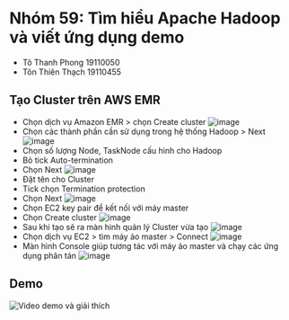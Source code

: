 # Nhóm 59: Tìm hiểu Apache Hadoop và viết ứng dụng demo
- Tô Thanh Phong            19110050
- Tôn Thiên Thạch           19110455
## Tạo Cluster trên AWS EMR
* Chọn dịch vụ Amazon EMR > chọn Create cluster
![image](https://user-images.githubusercontent.com/69313033/208219009-99304f6f-41f5-4baa-97b0-45f2a0fc37a4.png)
* Chọn các thành phần cần sử dụng trong hệ thống Hadoop > Next
![image](https://user-images.githubusercontent.com/69313033/208219263-a505ee58-92ce-4dac-94b2-a8b2392c8f86.png)
* Chọn số lượng Node, TaskNode cấu hình cho Hadoop
* Bỏ tick Auto-termination
* Chọn Next
![image](https://user-images.githubusercontent.com/69313033/208220048-513018e1-75c1-4975-a315-1cb187bf6136.png)
* Đặt tên cho Cluster
* Tick chọn Termination protection
* Chọn Next
![image](https://user-images.githubusercontent.com/69313033/208220356-7436952a-e603-4992-a44c-11b6350c9461.png)
* Chọn EC2 key pair để kết nối với máy master
* Chọn Create cluster
![image](https://user-images.githubusercontent.com/69313033/208220485-678aec5f-6e2f-4df1-916b-d43df1bf4fe5.png)
* Sau khi tạo sẽ ra màn hình quản lý Cluster vừa tạo
![image](https://user-images.githubusercontent.com/69313033/208220537-6bc55b6f-ab48-44c6-9cf5-480f0c77c18c.png)
* Chọn dịch vụ EC2 > tìm máy ảo master > Connect
![image](https://user-images.githubusercontent.com/69313033/208220895-ee308242-8c34-4a23-8fa3-e88595c355a3.png)
* Màn hình Console giúp tương tác với máy ảo master và chạy các ứng dụng phân tán 
![image](https://user-images.githubusercontent.com/69313033/208221032-7ef8550b-02dc-4ab9-aa45-14696fd19780.png)
## Demo
![Video demo và giải thích](https://drive.google.com/file/d/1XQEWv2yn9DYazUOA_4t-mO-7rQmX4q6Y/view?usp=sharing)
